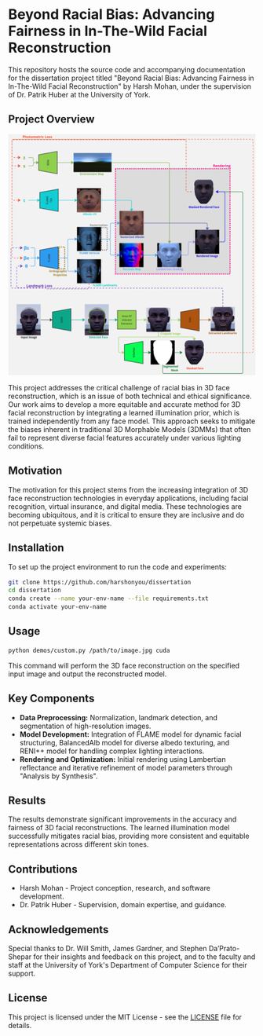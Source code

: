 # Beyond Racial Bias: Advancing Fairness in In-The-Wild Facial Reconstruction

This repository hosts the source code and accompanying documentation for the dissertation project titled "Beyond Racial Bias: Advancing Fairness in In-The-Wild Facial Reconstruction" by Harsh Mohan, under the supervision of Dr. Patrik Huber at the University of York.

## Project Overview

![overview](docs/overview.png)

This project addresses the critical challenge of racial bias in 3D face reconstruction, which is an issue of both technical and ethical significance. Our work aims to develop a more equitable and accurate method for 3D facial reconstruction by integrating a learned illumination prior, which is trained independently from any face model. This approach seeks to mitigate the biases inherent in traditional 3D Morphable Models (3DMMs) that often fail to represent diverse facial features accurately under various lighting conditions.

## Motivation

The motivation for this project stems from the increasing integration of 3D face reconstruction technologies in everyday applications, including facial recognition, virtual insurance, and digital media. These technologies are becoming ubiquitous, and it is critical to ensure they are inclusive and do not perpetuate systemic biases.

## Installation

To set up the project environment to run the code and experiments:

```bash
git clone https://github.com/harshonyou/dissertation
cd dissertation
conda create --name your-env-name --file requirements.txt
conda activate your-env-name
```

## Usage

```bash
python demos/custom.py /path/to/image.jpg cuda
```

This command will perform the 3D face reconstruction on the specified input image and output the reconstructed model.

## Key Components

- **Data Preprocessing:** Normalization, landmark detection, and segmentation of high-resolution images.
- **Model Development:** Integration of FLAME model for dynamic facial structuring, BalancedAlb model for diverse albedo texturing, and RENI++ model for handling complex lighting interactions.
- **Rendering and Optimization:** Initial rendering using Lambertian reflectance and iterative refinement of model parameters through "Analysis by Synthesis".

## Results

The results demonstrate significant improvements in the accuracy and fairness of 3D facial reconstructions. The learned illumination model successfully mitigates racial bias, providing more consistent and equitable representations across different skin tones.

## Contributions

- Harsh Mohan - Project conception, research, and software development.
- Dr. Patrik Huber - Supervision, domain expertise, and guidance.

## Acknowledgements

Special thanks to Dr. Will Smith, James Gardner, and Stephen Da’Prato-Shepar for their insights and feedback on this project, and to the faculty and staff at the University of York's Department of Computer Science for their support.

## License

This project is licensed under the MIT License - see the [LICENSE](LICENSE) file for details.
